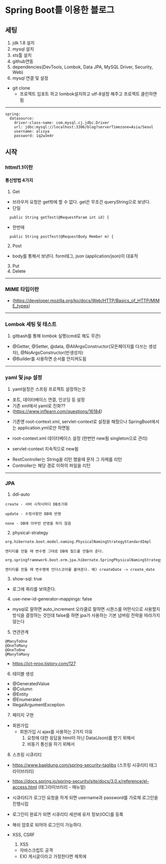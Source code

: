 # Spring Boot를 이용한 블로그

## 세팅
1. jdk 1.8 설치
2. mysql 설치
3. sts툴 설치
4. github연동
5. dependencies(DevTools, Lombok, Data JPA, MySQL Driver, Security, Web) 
6. mysql 연결 및 설정
* git clone
   - 프로젝트 임포트 하고 lombok설치하고 utf-8설정 해주고 프로젝트 클린하면 됨
------------------------------------------------------------------------
```
spring:
  datasource:
    driver-class-name: com.mysql.cj.jdbc.Driver
    url: jdbc:mysql://localhost:3306/blog?serverTimezone=Asia/Seoul
    username: alisya
    password: 1q2w3e4r
```

## 시작
### httml1.1이란
#### 통신방법 4가지
1. Get
- 브라우저 요청은 get밖에 할 수 없다. get은 무조건 queryString으로 보낸다.
- 단일
```	
  public String getTest(@RequestParam int id) {  
```  
- 한번에
```
  public String postTest(@RequestBody Member m) {
```
2. Post
- body를 통해서 보낸다. form태그, json (application/json)이 대표적 
3. Put
4. Delete

------------------------------------------------------------------------

### MIME 타입이란
- (https://developer.mozilla.org/ko/docs/Web/HTTP/Basics_of_HTTP/MIME_types)
 
------------------------------------------------------------------------

### Lombok 세팅 및 테스트
1. gitbash를 통해 lombok 실행(cmd로 해도 무관)
- @Getter, @Setter, @data, @AllArgsConstructor(모든페이지를 다쓰는 생성자), @NoArgsConstructor(빈생성자)
- @Builder를 사용하면 순서를 안지켜도됨

------------------------------------------------------------------------

### yaml 및 jsp 설정
1. yaml설정은 스프링 프로젝트 설정하는것
- 포트, 데이터베이스 연결, 인코딩 등 설정
- 기존 xml에서 yaml로 진화??
- (https://www.inflearn.com/questions/16184)

* 기존엔 root-context.xml, servlet-context로 설정을 해줬으나 SpringBoot에서는 application.yml로만 하면됨
- root-context.xml  데이터베이스 설정 (한번만 new됨 singleton으로 관리)

- servlet-context 지속적으로 new됨

* RestController는 String을 리턴 했을때  문자 그 자체를 리턴
* Controller는 해당 경로 이하의 파일을 리턴

------------------------------------------------------------------------

### JPA
1. ddl-auto
```
create - 서버 시작시마다 DB초기화

update - 수정사항만 DB에 반영

none - DB에 아무런 반영을 하지 않음
```
2. physical-strategy
```
org.hibernate.boot.model.naming.PhysicalNamingStrategyStandardImpl

엔티티를 만들 때 변수명 그대로 DB에 필드를 만들어 준다.

org.springframework.boot.orm.jpa.hibernate.SpringPhysicalNamingStrategy

엔티티를 만들 때 변수명에 언더스코어를 붙여준다. 예) createDate -> create_date
```
3. show-sql: true
- 로그에 쿼리를 보여준다.
4. use-new-id-generator-mappings: false
- mysql로 말하면 auto_increment 오라클로 말하면 시퀀스를 어떤식으로 사용할지 방식을 결정하는 것인데 false를 하면 jpa가 사용하는 기본 넘버링 전략을 따라가지 않는다

5. 연관관계
```
@ManyToOne
@OneToMany
@OneToOne
@ManyToMany
```
- https://ict-nroo.tistory.com/127

6. 테이블 생성
- @GeneratedValue
- @Column
- @Entity
- @Enumerated
- IllegalArgumentException
7. 페이지 구현
- 회원가입
  - 회원가입 시 ajax를 사용하는 2가지 이유
    1. 요청에 대한 응답을 html이 아닌 Data(Json)를 받기 위해서
    2. 비동기 통신을 하기 위해서

8. 스프링 시큐리티
  - https://www.baeldung.com/spring-security-taglibs (스프링 시큐리티 태그라이브러리)
  - https://docs.spring.io/spring-security/site/docs/3.0.x/reference/el-access.html (태그라이브러리 - 매뉴얼)
  - 시큐리티가 로그인 요청을 하게 되면 username과 password를 가로채 로그인을 진행시킴
  - 로그인이 완료가 되면 시큐리티 세션에 유저 정보(IOC)를 등록
  - 해쉬 암호로 되어야 로그인이 가능하다.
  - XSS, CSRF
    1. XSS
    - 자바스크립트 공격
    - EX) 게시글이라고 가정한다면 제목에 <SCRIPT> 구문을 넣는 경우
    - NAVER가 제공하는 LUCY도 있음
    - http://naver.github.io/lucy-xss-filter/kr/

    2.CSRF
    - EX) naver.com/admin/board?id=alsya&point=50000
    - get방식의 주소를 사용자가 악용할 수 있음

